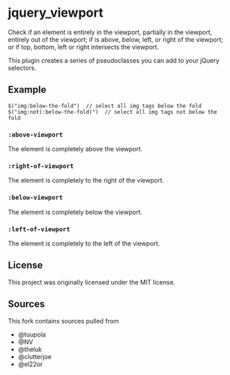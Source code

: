 jquery_viewport
===============

Check if an element is entirely in the viewport, partially in the viewport, 
entirely out of the viewport; if is above, below, left, or right of the 
viewport; or if top, bottom, left or right intersects the viewport.

This plugin creates a series of pseudoclasses you can add to your jQuery 
selectors.

## Example

```
$("img:below-the-fold")  // select all img tags below the fold
$("img:not(:below-the-fold)")  // select all img tags not below the fold
```

### `:above-viewport`
The element is completely above the viewport.

### `:right-of-viewport`
The element is completely to the right of the viewport.

### `:below-viewport`
The element is completely below the viewport.

### `:left-of-viewport`
The element is completely to the left of the viewport.


## License

This project was originally licensed under the MIT license.

## Sources 

This fork contains sources pulled from

* @tuupola
* @NV
* @theluk
* @clutterjoe
* @el22or
